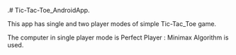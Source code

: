 .# Tic-Tac-Toe_AndroidApp.

This app has single and two player modes of simple Tic-Tac_Toe game.

The computer in single player mode is Perfect Player : Minimax Algorithm is used.
